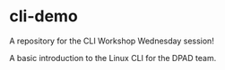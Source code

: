 # cli-demo
A repository for the CLI Workshop Wednesday session!

A basic introduction to the Linux CLI for the DPAD team.

